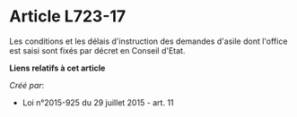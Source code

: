 # Article L723-17

Les conditions et les délais d'instruction des demandes d'asile dont l'office est saisi sont fixés par décret en Conseil
d'Etat.

**Liens relatifs à cet article**

_Créé par_:

  - Loi n°2015-925 du 29 juillet 2015 - art. 11
